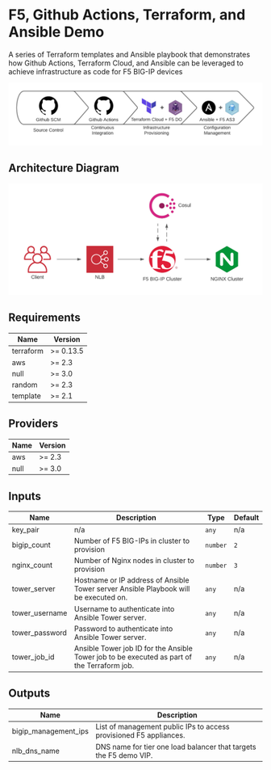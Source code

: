 # F5, Github Actions, Terraform, and Ansible Demo

A series of Terraform templates and Ansible playbook that demonstrates how Github Actions, Terraform Cloud, and Ansible can be leveraged to achieve infrastructure as code for F5 BIG-IP devices

![Diagram2](images/diagram2.png)

## Architecture Diagram

![Diagram1](images/diagram1.png)

<!-- BEGINNING OF PRE-COMMIT-TERRAFORM DOCS HOOK -->
## Requirements

| Name | Version |
|------|---------|
| terraform | >= 0.13.5 |
| aws | >= 2.3 |
| null | >= 3.0 |
| random | >= 2.3 |
| template | >= 2.1 |

## Providers

| Name | Version |
|------|---------|
| aws | >= 2.3 |
| null | >= 3.0 |

## Inputs

| Name | Description | Type | Default |
|------|-------------|------|---------|
| key\_pair | n/a | `any` | n/a |
| bigip\_count | Number of F5 BIG-IPs in cluster to provision | `number` | `2` |
| nginx\_count | Number of Nginx nodes in cluster to provision | `number` | `3` |
| tower\_server | Hostname or IP address of Ansible Tower server Ansible Playbook will be executed on. | `any` | n/a |
| tower\_username | Username to authenticate into Ansible Tower server. | `any` | n/a |
| tower\_password | Password to authenticate into Ansible Tower server. | `any` | n/a |
| tower\_job\_id | Ansible Tower job ID for the Ansible Tower job to be executed as part of the Terraform job. | `any` | n/a |

## Outputs

| Name | Description |
|------|-------------|
| bigip\_management\_ips | List of management public IPs to access provisioned F5 appliances. |
| nlb\_dns\_name | DNS name for tier one load balancer that targets the F5 demo VIP. |

<!-- END OF PRE-COMMIT-TERRAFORM DOCS HOOK -->
